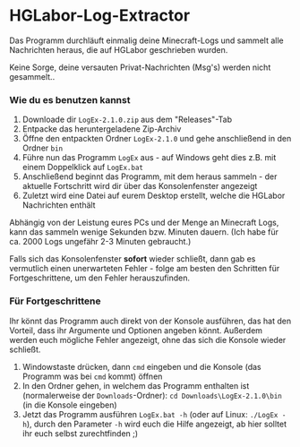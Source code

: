 # HGLabor-Log-Extractor

Das Programm durchläuft einmalig deine Minecraft-Logs und sammelt alle Nachrichten heraus, die auf HGLabor geschrieben wurden.

Keine Sorge, deine versauten Privat-Nachrichten (Msg's) werden nicht gesammelt..

### Wie du es benutzen kannst

1. Downloade dir `LogEx-2.1.0.zip` aus dem "Releases"-Tab
2. Entpacke das heruntergeladene Zip-Archiv
3. Öffne den entpackten Ordner `LogEx-2.1.0` und gehe anschließend in den Ordner `bin`
4. Führe nun das Programm `LogEx` aus - auf Windows geht dies z.B. mit einem Doppelklick auf `LogEx.bat`
5. Anschließend beginnt das Programm, mit dem heraus sammeln - der aktuelle Fortschritt wird dir über das Konsolenfenster angezeigt
6. Zuletzt wird eine Datei auf eurem Desktop erstellt, welche die HGLabor Nachrichten enthält

Abhängig von der Leistung eures PCs und der Menge an Minecraft Logs, kann das sammeln wenige Sekunden bzw. Minuten dauern.
(Ich habe für ca. 2000 Logs ungefähr 2-3 Minuten gebraucht.)

Falls sich das Konsolenfenster **sofort** wieder schließt, dann gab es vermutlich einen unerwarteten Fehler - folge am besten den Schritten für Fortgeschrittene, um den Fehler herauszufinden.

### Für Fortgeschrittene

Ihr könnt das Programm auch direkt von der Konsole ausführen, das hat den Vorteil, dass ihr Argumente und Optionen angeben könnt.
Außerdem werden euch mögliche Fehler angezeigt, ohne das sich die Konsole wieder schließt.

1. Windowstaste drücken, dann `cmd` eingeben und die Konsole (das Programm was bei `cmd` kommt) öffnen
2. In den Ordner gehen, in welchem das Programm enthalten ist (normalerweise der `Downloads`-Ordner): `cd Downloads\LogEx-2.1.0\bin` (in die Konsole eingeben)
3. Jetzt das Programm ausführen `LogEx.bat -h` (oder auf Linux: `./LogEx -h`),
durch den Parameter `-h` wird euch die Hilfe angezeigt, ab hier solltet ihr euch selbst zurechtfinden ;)